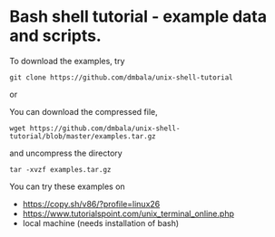
# Bash shell tutorial - example data and scripts. 

To download the examples, try 

    git clone https://github.com/dmbala/unix-shell-tutorial

or 

You can download the compressed file, 

    wget https://github.com/dmbala/unix-shell-tutorial/blob/master/examples.tar.gz
    
and uncompress the directory

    tar -xvzf examples.tar.gz 

You can try these examples on

* https://copy.sh/v86/?profile=linux26
* https://www.tutorialspoint.com/unix_terminal_online.php
* local machine (needs installation of bash)

